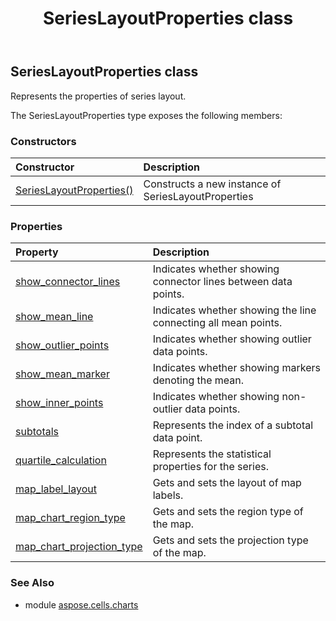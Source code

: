 ﻿---
title: SeriesLayoutProperties class
second_title: Aspose.Cells for Python via .NET API References
description: 
type: docs
weight: 250
url: /aspose.cells.charts/serieslayoutproperties/
is_root: false
---

## SeriesLayoutProperties class

Represents the properties of series layout.



The SeriesLayoutProperties type exposes the following members:

### Constructors
| Constructor | Description |
| :- | :- |
| [SeriesLayoutProperties()](/cells/python-net/aspose.cells.charts/serieslayoutproperties/__init__/#) | Constructs a new instance of SeriesLayoutProperties |


### Properties
| Property | Description |
| :- | :- |
| [show_connector_lines](/cells/python-net/aspose.cells.charts/serieslayoutproperties/show_connector_lines) | Indicates whether showing connector lines between data points. |
| [show_mean_line](/cells/python-net/aspose.cells.charts/serieslayoutproperties/show_mean_line) | Indicates whether showing the line connecting all mean points. |
| [show_outlier_points](/cells/python-net/aspose.cells.charts/serieslayoutproperties/show_outlier_points) | Indicates whether showing outlier data points. |
| [show_mean_marker](/cells/python-net/aspose.cells.charts/serieslayoutproperties/show_mean_marker) | Indicates whether showing markers denoting the mean. |
| [show_inner_points](/cells/python-net/aspose.cells.charts/serieslayoutproperties/show_inner_points) | Indicates whether showing non-outlier data points. |
| [subtotals](/cells/python-net/aspose.cells.charts/serieslayoutproperties/subtotals) | Represents the index of a subtotal data point. |
| [quartile_calculation](/cells/python-net/aspose.cells.charts/serieslayoutproperties/quartile_calculation) | Represents the statistical properties for the series. |
| [map_label_layout](/cells/python-net/aspose.cells.charts/serieslayoutproperties/map_label_layout) | Gets and sets the layout of map labels. |
| [map_chart_region_type](/cells/python-net/aspose.cells.charts/serieslayoutproperties/map_chart_region_type) | Gets and sets the region type of the map. |
| [map_chart_projection_type](/cells/python-net/aspose.cells.charts/serieslayoutproperties/map_chart_projection_type) | Gets and sets the projection type of the map. |



### See Also
* module [aspose.cells.charts](..)
